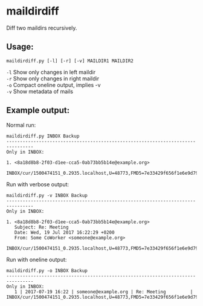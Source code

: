 # maildirdiff
Diff two maildirs recursively.

## Usage:
```maildirdiff.py [-l] [-r] [-v] MAILDIR1 MAILDIR2```

`-l` Show only changes in left maildir  
`-r` Show only changes in right maildir  
`-o` Compact oneline output, implies -v  
`-v` Show metadata of mails

## Example output:
Normal run:
```
maildirdiff.py INBOX Backup
--------------------------------------------------------------------------------
Only in INBOX:

1. <8a18d8b8-2f03-d1ee-cca5-0ab73bb5b14e@example.org>
     INBOX/cur/1500474151_0.2935.localhost,U=48773,FMD5=7e33429f656f1e6e9d79b29c3f82c57e:2,S
```
Run with verbose output:
```
maildirdiff.py -v INBOX Backup
--------------------------------------------------------------------------------
Only in INBOX:

1. <8a18d8b8-2f03-d1ee-cca5-0ab73bb5b14e@example.org>
   Subject: Re: Meeting
   Date: Wed, 19 Jul 2017 16:22:29 +0200
   From: Some CoWorker <someone@example.org>
     INBOX/cur/1500474151_0.2935.localhost,U=48773,FMD5=7e33429f656f1e6e9d79b29c3f82c57e:2,S
```
Run with oneline output:
```
maildirdiff.py -o INBOX Backup
--------------------------------------------------------------------------------
Only in INBOX:
   1 | 2017-07-19 16:22 | someone@example.org | Re: Meeting         | INBOX/cur/1500474151_0.2935.localhost,U=48773,FMD5=7e33429f656f1e6e9d79b29c3f82c57e:2,S
```
